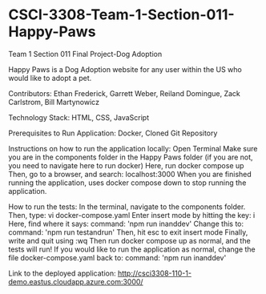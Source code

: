 # CSCI-3308-Team-1-Section-011-Happy-Paws
Team 1 Section 011 Final Project-Dog Adoption 

Happy Paws is a Dog Adoption website for any user within the US who would like to adopt a pet.

Contributors: Ethan Frederick, Garrett Weber, Reiland Domingue, Zack Carlstrom, Bill Martynowicz

Technology Stack: HTML, CSS, JavaScript

Prerequisites to Run Application: Docker, Cloned Git Repository

Instructions on how to run the application locally:
Open Terminal
Make sure you are in the components folder in the Happy Paws folder (if you are not, you need to navigate here to run docker)
Here, run docker compose up
Then, go to a browser, and search: localhost:3000
When you are finished running the application, uses docker compose down to stop running the application.


How to run the tests:
In the terminal, navigate to the components folder.
Then, type: vi docker-compose.yaml
Enter insert mode by hitting the key: i
Here, find where it says: command: 'npm run inanddev' 
Change this to: command: 'npm run testandrun'
Then, hit esc to exit insert mode
Finally, write and quit using :wq 
Then run docker compose up as normal, and the tests will run!
If you would like to run the application as normal, change the file docker-compose.yaml back to: command: 'npm run inanddev' 

Link to the deployed application: http://csci3308-110-1-demo.eastus.cloudapp.azure.com:3000/
